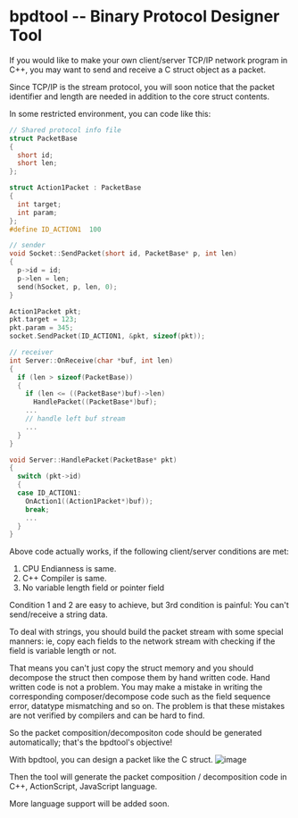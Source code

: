 # bpdtool -- Binary Protocol Designer Tool

If you would like to make your own client/server TCP/IP network program in C++,
you may want to send and receive a C struct object as a packet.

Since TCP/IP is the stream protocol, you will soon notice that 
the packet identifier and length are needed in addition to the core struct contents.

In some restricted environment, you can code like this:
```c++
// Shared protocol info file
struct PacketBase
{
  short id;
  short len;
};

struct Action1Packet : PacketBase
{
  int target;
  int param;
};
#define ID_ACTION1  100
```
```c++
// sender
void Socket::SendPacket(short id, PacketBase* p, int len)
{
  p->id = id;
  p->len = len;
  send(hSocket, p, len, 0); 
}

Action1Packet pkt;
pkt.target = 123;
pkt.param = 345;
socket.SendPacket(ID_ACTION1, &pkt, sizeof(pkt));
```
```c++
// receiver
int Server::OnReceive(char *buf, int len)
{
  if (len > sizeof(PacketBase))
  {
    if (len <= ((PacketBase*)buf)->len)
      HandlePacket((PacketBase*)buf);
    ...
    // handle left buf stream
    ...
  }
}

void Server::HandlePacket(PacketBase* pkt)
{
  switch (pkt->id)
  {
  case ID_ACTION1:
    OnAction1((Action1Packet*)buf));
    break;
    ...
  }
}
```

Above code actually works, if the following client/server conditions are met:

1. CPU Endianness is same.
2. C++ Compiler is same.
3. No variable length field or pointer field
 
Condition 1 and 2 are easy to achieve, but 3rd condition is painful: You can't send/receive a string data.

To deal with strings, you should build the packet stream with some special manners: 
ie, copy each fields to the network stream with checking if the field is variable length or not.

That means you can't just copy the struct memory and you should decompose the struct then compose them by hand written code.
Hand written code is not a problem. You may make a mistake in writing the corresponding composer/decompose code such as the field sequence error, datatype mismatching and so on. The problem is that these mistakes are not verified by compilers and can be hard to find.

So the packet composition/decompositon code should be generated automatically; that's the bpdtool's objective!

With bpdtool, you can design a packet like the C struct.
![image](http://shkim.github.io/img/screenshot/bpdtool_intro.png "Screenshot")

Then the tool will generate the packet composition / decomposition code in C++, ActionScript, JavaScript language.

More language support will be added soon.

